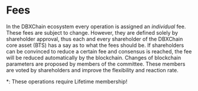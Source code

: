 # Fees

In the DBXChain ecosystem every operation is assigned an *individual* fee.
These fees are subject to change. However, they are defined solely by
shareholder approval, thus each and every shareholder of the DBXChain core
asset (BTS) has a say as to what the fees should be. If shareholders can be
convinced to reduce a certain fee and consensus is reached, the fee will be
reduced automatically by the blockchain. Changes of blockchain parameters are
proposed by members of the committee. These members are voted by shareholders
and improve the flexibility and reaction rate.

\*: These operations require Lifetime membership!
